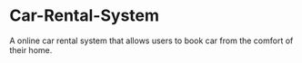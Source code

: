 # Car-Rental-System
 A online car rental system that allows users to book car from the comfort of their home.
